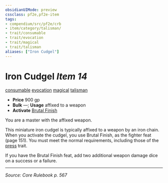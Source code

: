 ```yaml
---
obsidianUIMode: preview
cssclass: pf2e,pf2e-item
tags:
- compendium/src/pf2e/crb
- item/category/talisman/
- trait/consumable
- trait/evocation
- trait/magical
- trait/talisman
aliases: ["Iron Cudgel"]
---
```

# Iron Cudgel *Item 14*  
[consumable](consumable.md "Consumable Item Trait")  [evocation](evocation.md "Evocation School Trait")  [magical](magical.md "Magical Item Trait")  [talisman](talisman.md "Talisman Item Trait")  

- **Price** 900 gp
- **Bulk** —; **Usage** affixed to a weapon
- **Activate** [Brutal Finish](brutal-finish.md)

You are a master with the affixed weapon.

This miniature iron cudgel is typically affixed to a weapon by an iron chain. When you activate the cudgel, you use Brutal Finish, as the fighter feat (page 151). You must meet the normal requirements, including those of the [press](press.md "Press Combat Trait") trait.

If you have the Brutal Finish feat, add two additional weapon damage dice on a success or a failure.


---
*Source: Core Rulebook p. 567*